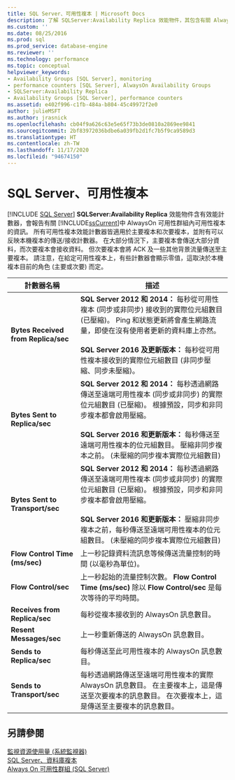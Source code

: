 ```yaml
---
title: SQL Server、可用性複本 | Microsoft Docs
description: 了解 SQLServer:Availability Replica 效能物件，其包含有關 Always On 可用性群組內可用性複本的效能計數器。
ms.custom: ''
ms.date: 08/25/2016
ms.prod: sql
ms.prod_service: database-engine
ms.reviewer: ''
ms.technology: performance
ms.topic: conceptual
helpviewer_keywords:
- Availability Groups [SQL Server], monitoring
- performance counters [SQL Server], AlwaysOn Availability Groups
- SQLServer:Availability Replica
- Availability Groups [SQL Server], performance counters
ms.assetid: e402f996-c1fb-484a-b804-45c49972f2e0
author: julieMSFT
ms.author: jrasnick
ms.openlocfilehash: cb04f9a626c63e5e65f73b3de0810a2869ee9841
ms.sourcegitcommit: 2bf83972036bdbe6a039fb2d1fc7b5f9ca9589d3
ms.translationtype: HT
ms.contentlocale: zh-TW
ms.lasthandoff: 11/17/2020
ms.locfileid: "94674150"
---
```

# <a name="sql-server-availability-replica"></a>SQL Server、可用性複本

 [!INCLUDE [SQL Server](../../includes/applies-to-version/sqlserver.md)]
  **SQLServer:Availability Replica** 效能物件含有效能計數器，會報告有關 [!INCLUDE[ssCurrent](../../includes/sscurrent-md.md)]中 AlwaysOn 可用性群組內可用性複本的資訊。 所有可用性複本效能計數器皆適用於主要複本和次要複本，並附有可以反映本機複本的傳送/接收計數器。 在大部分情況下，主要複本會傳送大部分資料，而次要複本會接收資料。 但次要複本會將 ACK 及一些其他背景流量傳送至主要複本。 請注意，在給定可用性複本上，有些計數器會顯示零值，這取決於本機複本目前的角色 (主要或次要) 而定。  
  
|計數器名稱|描述|  
|------------------|-----------------|  
|**Bytes Received from Replica/sec**|**SQL Server 2012 和 2014：** 每秒從可用性複本 (同步或非同步) 接收到的實際位元組數目 (已壓縮)。 Ping 和狀態更新將會產生網路流量，即使在沒有使用者更新的資料庫上亦然。 <BR/> <BR/> **SQL Server 2016 及更新版本：** 每秒從可用性複本接收到的實際位元組數目 (非同步壓縮、同步未壓縮)。|  
|**Bytes Sent to Replica/sec**|**SQL Server 2012 和 2014：** 每秒透過網路傳送至遠端可用性複本 (同步或非同步) 的實際位元組數目 (已壓縮)。 根據預設，同步和非同步複本都會啟用壓縮。 <BR/> <BR/> **SQL Server 2016 和更新版本：** 每秒傳送至遠端可用性複本的位元組數目。 壓縮非同步複本之前。 (未壓縮的同步複本實際位元組數目)|  
|**Bytes Sent to Transport/sec**|**SQL Server 2012 和 2014：** 每秒透過網路傳送至遠端可用性複本 (同步或非同步) 的實際位元組數目 (已壓縮)。 根據預設，同步和非同步複本都會啟用壓縮。 <BR/> <BR/> **SQL Server 2016 和更新版本：** 壓縮非同步複本之前，每秒傳送至遠端可用性複本的位元組數目。 (未壓縮的同步複本實際位元組數目)|  
|**Flow Control Time (ms/sec)**|上一秒記錄資料流訊息等候傳送流量控制的時間 (以毫秒為單位)。|  
|**Flow Control/sec**|上一秒起始的流量控制次數。 **Flow Control Time (ms/sec)** 除以 **Flow Control/sec** 是每次等待的平均時間。|  
|**Receives from Replica/sec**|每秒從複本接收到的 AlwaysOn 訊息數目。|  
|**Resent Messages/sec**|上一秒重新傳送的 AlwaysOn 訊息數目。|  
|**Sends to Replica/sec**|每秒傳送至此可用性複本的 AlwaysOn 訊息數目。|  
|**Sends to Transport/sec**|每秒透過網路傳送至遠端可用性複本的實際 AlwaysOn 訊息數目。 在主要複本上，這是傳送至次要複本的訊息數目。 在次要複本上，這是傳送至主要複本的訊息數目。|  
  
## <a name="see-also"></a>另請參閱 
 
 [監視資源使用量 &#40;系統監視器&#41;](../../relational-databases/performance-monitor/monitor-resource-usage-system-monitor.md)   
 [SQL Server、資料庫複本](../../relational-databases/performance-monitor/sql-server-database-replica.md)   
 [Always On 可用性群組 (SQL Server)](../../database-engine/availability-groups/windows/always-on-availability-groups-sql-server.md)  
  
  
